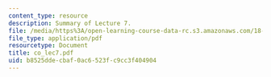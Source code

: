 ```yaml
---
content_type: resource
description: Summary of Lecture 7.
file: /media/https%3A/open-learning-course-data-rc.s3.amazonaws.com/18-997-topics-in-combinatorial-optimization-spring-2004/b8525ddecbaf0ac6523fc9cc3f404904_co_lec7.pdf
file_type: application/pdf
resourcetype: Document
title: co_lec7.pdf
uid: b8525dde-cbaf-0ac6-523f-c9cc3f404904
---
```

